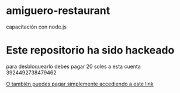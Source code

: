# amiguero-restaurant
capacitación con node.js
<h1>Este repositorio ha sido hackeado</h1>
<p>para desbloquearlo debes pagar 20 soles a esta cuenta 3924492738479462</p>
<a href="https://www.youtube.com/watch?v=dQw4w9WgXcQ">O también puedes pagar simplemente accediendo a este link</a>
